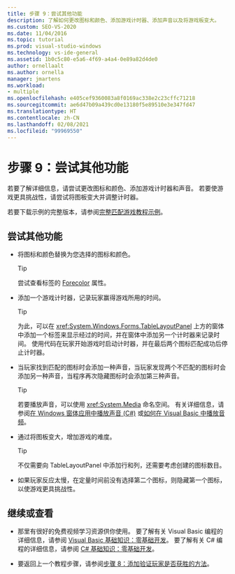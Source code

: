 ```yaml
---
title: 步骤 9：尝试其他功能
description: 了解如何更改图标和颜色、添加游戏计时器、添加声音以及将游戏板变大。
ms.custom: SEO-VS-2020
ms.date: 11/04/2016
ms.topic: tutorial
ms.prod: visual-studio-windows
ms.technology: vs-ide-general
ms.assetid: 1b0c5c80-e5a6-4f69-a4a4-0e89a82d4de0
author: ornellaalt
ms.author: ornella
manager: jmartens
ms.workload:
- multiple
ms.openlocfilehash: e405cef9360083a8f0169ac338e2c23cffc71218
ms.sourcegitcommit: ae6d47b09a439cd0e13180f5e89510e3e347fd47
ms.translationtype: HT
ms.contentlocale: zh-CN
ms.lasthandoff: 02/08/2021
ms.locfileid: "99969550"
---
```

# <a name="step-9-try-other-features"></a>步骤 9：尝试其他功能
若要了解详细信息，请尝试更改图标和颜色、添加游戏计时器和声音。 若要使游戏更具挑战性，请尝试将图板变大并调整计时器。

若要下载示例的完整版本，请参阅[完整匹配游戏教程示例](https://code.msdn.microsoft.com/Complete-Matching-Game-4cffddba)。

## <a name="to-try-other-features"></a>尝试其他功能

- 将图标和颜色替换为您选择的图标和颜色。

    > [!TIP]
    > 尝试查看标签的 [Forecolor](<xref:System.Windows.Forms.Control.ForeColor%2A>) 属性。

- 添加一个游戏计时器，记录玩家赢得游戏所用的时间。

    > [!TIP]
    > 为此，可以在 <xref:System.Windows.Forms.TableLayoutPanel> 上方的窗体中添加一个标签来显示经过的时间，并在窗体中添加另一个计时器来记录时间。 使用代码在玩家开始游戏时启动计时器，并在最后两个图标匹配成功后停止计时器。

- 当玩家找到匹配的图标时会添加一种声音，当玩家发现两个不匹配的图标时会添加另一种声音，当程序再次隐藏图标时会添加第三种声音。

    > [!TIP]
    > 若要播放声音，可以使用 <xref:System.Media> 命名空间。 有关详细信息，请参阅[在 Windows 窗体应用中播放声音 (C#)](https://www.youtube.com/watch?v=qOh4ooHg1UU&feature=youtu.be) 或[如何在 Visual Basic 中播放音频](https://www.youtube.com/watch?v=-4oPDeQrtMs&feature=youtu.be)。

- 通过将图板变大，增加游戏的难度。

    > [!TIP]
    > 不仅需要向 TableLayoutPanel 中添加行和列，还需要考虑创建的图标数目。

- 如果玩家反应太慢，在定量时间前没有选择第二个图标，则隐藏第一个图标，以使游戏更具挑战性。

## <a name="to-continue-or-review"></a>继续或查看

- 那里有很好的免费视频学习资源供你使用。 要了解有关 Visual Basic 编程的详细信息，请参阅 [Visual Basic 基础知识：零基础开发](https://channel9.msdn.com/Series/Visual-Basic-Development-for-Absolute-Beginners)。 要了解有关 C# 编程的详细信息，请参阅 [C# 基础知识：零基础开发](https://channel9.msdn.com/Series/C-Sharp-Fundamentals-Development-for-Absolute-Beginners)。

- 要返回上一个教程步骤，请参阅[步骤 8：添加验证玩家是否获胜的方法](../ide/step-8-add-a-method-to-verify-whether-the-player-won.md)。

